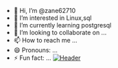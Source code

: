 - 👋 Hi, I’m @zane62710
- 👀 I’m interested in Linux,sql
- 🌱 I’m currently learning postgresql
- 💞️ I’m looking to collaborate on ...
- 📫 How to reach me ...
- 😄 Pronouns: ...
- ⚡ Fun fact: ...
[![Header](https://raw.githubusercontent.com/MartinHeinz/<OWNER>/<OWNER>/readme_header.png "Header")](https://some-url.dev/)

<!---
zane62710/zane62710 is a ✨ special ✨ repository because its `README.md` (this file) appears on your GitHub profile.
You can click the Preview link to take a look at your changes.
--->
